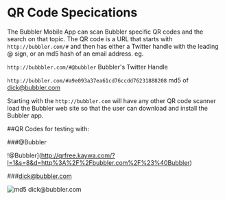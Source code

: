 # QR Code Specications

The Bubbler Mobile App can scan Bubbler specific QR codes and the search on that topic. The QR code is a URL that starts with `http://bubbler.com/#` and then has either a Twitter handle with the leading @ sign, or an md5 hash of an email address. eg.

`http://bubbbler.com/#@bubbler` Bubbler's Twitter Handle

`http://bubbler.com/#a9e093a37ea61cd76ccdd76231888208` md5 of dick@bubbler.com

Starting with the `http://bubbler.com` will have any other QR code scanner load the Bubbler web site so that the user can download and install the Bubbler app.

##QR Codes for testing with:

###@Bubbler

!@Bubbler](http://qrfree.kaywa.com/?l=1&s=8&d=http%3A%2F%2Fbubbler.com%2F%23%40Bubbler)



###dick@bubbler.com

![md5 dick@bubbler.com](http://qrfree.kaywa.com/?l=1&s=8&d=http%3A%2F%2Fbubbler.com%2F%23a9e093a37ea61cd76ccdd76231888208)



